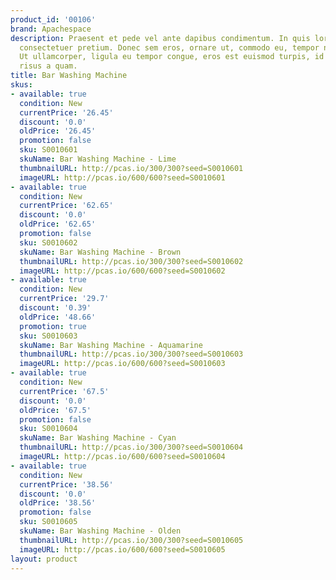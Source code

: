 ```yaml
---
product_id: '00106'
brand: Apachespace
description: Praesent et pede vel ante dapibus condimentum. In quis lorem vitae elit
  consectetuer pretium. Donec sem eros, ornare ut, commodo eu, tempor nec, risus.
  Ut ullamcorper, ligula eu tempor congue, eros est euismod turpis, id tincidunt sapien
  risus a quam.
title: Bar Washing Machine
skus:
- available: true
  condition: New
  currentPrice: '26.45'
  discount: '0.0'
  oldPrice: '26.45'
  promotion: false
  sku: S0010601
  skuName: Bar Washing Machine - Lime
  thumbnailURL: http://pcas.io/300/300?seed=S0010601
  imageURL: http://pcas.io/600/600?seed=S0010601
- available: true
  condition: New
  currentPrice: '62.65'
  discount: '0.0'
  oldPrice: '62.65'
  promotion: false
  sku: S0010602
  skuName: Bar Washing Machine - Brown
  thumbnailURL: http://pcas.io/300/300?seed=S0010602
  imageURL: http://pcas.io/600/600?seed=S0010602
- available: true
  condition: New
  currentPrice: '29.7'
  discount: '0.39'
  oldPrice: '48.66'
  promotion: true
  sku: S0010603
  skuName: Bar Washing Machine - Aquamarine
  thumbnailURL: http://pcas.io/300/300?seed=S0010603
  imageURL: http://pcas.io/600/600?seed=S0010603
- available: true
  condition: New
  currentPrice: '67.5'
  discount: '0.0'
  oldPrice: '67.5'
  promotion: false
  sku: S0010604
  skuName: Bar Washing Machine - Cyan
  thumbnailURL: http://pcas.io/300/300?seed=S0010604
  imageURL: http://pcas.io/600/600?seed=S0010604
- available: true
  condition: New
  currentPrice: '38.56'
  discount: '0.0'
  oldPrice: '38.56'
  promotion: false
  sku: S0010605
  skuName: Bar Washing Machine - Olden
  thumbnailURL: http://pcas.io/300/300?seed=S0010605
  imageURL: http://pcas.io/600/600?seed=S0010605
layout: product
---
```

